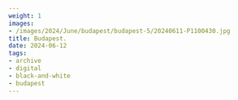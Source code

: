 ```yaml
---
weight: 1
images:
- /images/2024/June/budapest/budapest-5/20240611-P1100430.jpg
title: Budapest.
date: 2024-06-12
tags:
- archive
- digital
- black-and-white
- budapest
---
```


